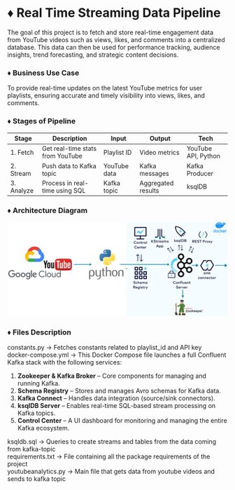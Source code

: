 # ♦️ Real Time Streaming Data Pipeline

The goal of this project is to fetch and store real-time engagement data from YouTube videos such as views, likes, and comments into a centralized database. 
This data can then be used for performance tracking, audience insights, trend forecasting, and strategic content decisions.

### ♦️ Business Use Case

To provide real-time updates on the latest YouTube metrics for user playlists, ensuring accurate and timely visibility into views, likes, and comments.

### ♦️ Stages of Pipeline

| Stage | Description                     | Input           | Output           | Tech                          |
|-------|---------------------------------|------------------|------------------|-------------------------------|
| 1. Fetch | Get real-time stats from YouTube | Playlist ID      | Video metrics    | YouTube API, Python           |
| 2. Stream | Push data to Kafka topic       | YouTube data     | Kafka messages   | Kafka Producer                |
| 3. Analyze | Process in real-time using SQL | Kafka topic      | Aggregated results | ksqlDB                      |

### ♦️ Architecture Diagram

![Image](https://github.com/sarathchandrikak/Data-Projects/blob/main/youtube-analysis/YoutubeAnalytics%20architecture.png)

### ♦️ Files Description

constants.py -> Fetches constants related to playlist_id and API key\
docker-compose.yml -> This Docker Compose file launches a full Confluent Kafka stack with the following services:

  1. **Zookeeper & Kafka Broker** – Core components for managing and running Kafka.
  2. **Schema Registry** – Stores and manages Avro schemas for Kafka data.
  3. **Kafka Connect** – Handles data integration (source/sink connectors).
  4. **ksqlDB Server** – Enables real-time SQL-based stream processing on Kafka topics.
  5. **Control Center** – A UI dashboard for monitoring and managing the entire Kafka ecosystem.

ksqldb.sql -> Queries to create streams and tables from the data coming from kafka-topic\
requirements.txt -> File containing all the package requirements of the project\
youtubeanalytics.py -> Main file that gets data from youtube videos and sends to kafka topic
